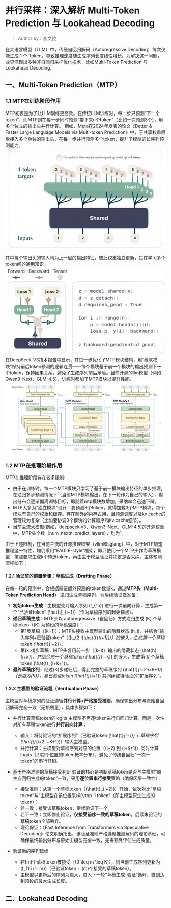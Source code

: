 
# 并行采样：深入解析 Multi-Token Prediction 与 Lookahead Decoding
> Author by：李文骁

在大语言模型（LLM）中，传统自回归解码（Autoregressive Decoding）每次仅能生成 1 个 Token，导致推理速度随生成序列长度线性增长。为解决这一问题，业界涌现出多种非自回归采样优化技术，比如Multi-Token Prediction 与 Lookahead Decoding.
## 一、Multi-Token Prediction（MTP）
### 1.1 MTP在训练阶段作用
MTP初衷是为了让LLM训练更高效。在传统LLM训练时，每一步只预测“下一个token”，而MTP则在每一步同时预测“接下来n个token”（比如一次预测3个），用多个独立的输出头并行计算。
例如，Meta在2024年发表的论文《Better & Faster Large Language Models via Multi-token Prediction》中，于共享权重层后接入多个单独的输出头，在每一步并行预测多个token，提升了模型的长序列预测能力。
![alt text](./images/04ParallelSampling01.png)

其中每个输出头的输入均为上一层的输出特征，彼此权重独立更新，旨在学习多个token间的通用知识。
![alt text](./images/04ParallelSampling02.png)
在DeepSeek-V3技术报告中显示，其进一步优化了MTP模块结构，用“级联模块”保持前后token预测的逻辑连贯——每个模块基于前一个模块的输出预测下一个token，保持因果关系，避免了生成序列前后矛盾。目前开源的llm模型（例如Qwen3-Next、GLM-4.5），训练时都加了MTP模块以提升性能。
![alt text](./images/04ParallelSampling03.png)

### 1.2 MTP在推理阶段作用
MTP在推理阶段存在较多限制:
- 由于在训练时，每一个MTP模块只学习了基于前一模块输出特征的单步推理，在递归多步预测情况下（当前MTP模块输出，在下一轮作为自己的输入），输出分布会逐渐偏离训练目标，即随着mtp模块数增加，采纳率会迅速下降。
- MTP大多为“独立模块”设计：要预测3个token，就得加载3个MTP模块，每个模块有自己的权重和缓存。存在额外的内存占用，且预测调度以及kv cache的管理较为复杂（比如要协调3个模块的计算顺序和kv cache细节）。
- 当前主流大模型(例如，deepseek v3、Qwen3-Next、GLM-4.5)的开源权重中，MTP头个数（num_nextn_predict_layers），均为1。

由于上述限制，在当前主流的开源推理框架（vllm和sglang）中，对于MTP加速推理这一特性，均仍采用“EAGLE-style”框架，即只使用一个MTP头作为草稿模型，按照要求生成k个待选token，再由主干模型验证并决定是否采纳。主体预测流程如下：

#### 1.2.1 验证前的前置步骤：草稿生成（Drafting Phase）
在每一轮的预测中，会根据需要额外预测的token数量k，通过**MTP头（Multi-Token Prediction Head）** 递归生成草稿序列，为后续验证做准备：
1. **初始token生成**：主模型先对输入序列 \(t_{1:i}\) 进行一次前向计算，生成第一个“已验证token” \(\hat{t}_{i+1}\)（作为草稿序列的起始锚点）。
2. **递归草稿生成**：MTP头以 autoregressive（自回归）方式递归生成 \(K\) 个草稿token（\(K\) 为预设的草稿深度）：
   - 第1步草稿（\(k=1\)）：MTP头接收主模型输出的隐藏状态 \(h_i\)，并结合“输入序列+已验证token”（\([t_{2:i};\hat{t}_{i+1}]\)）的嵌入，生成第一个草稿token \(\hat{t}_{i+2}\)。
   - 第\(k>1\)步草稿：MTP头复用前一步（\(k-1\)）输出的隐藏状态 \(\hat{h}_{i+k}\)，并结合前一个草稿token \(\hat{t}_{i+k}\) 的嵌入，生成第\(k\)个草稿token \(\hat{t}_{i+k+1}\)。
3. **最终草稿序列**：经过\(K\)步递归后，得到完整的草稿序列 \(\hat{t}_{i+2:i+K+1}\)（长度为\(K\)），与已验证token \(\hat{t}_{i+1}\) 共同组成待验证的“扩展序列”。


#### 1.2.2 主模型的验证流程（Verification Phase）
主模型对草稿序列的验证遵循**并行计算+严格接受准则**，确保输出分布与原始自回归解码完全一致（无损质量），具体步骤如下：

- 并行计算草稿token的logits
    主模型不再逐token进行自回归计算，而是一次性对所有草稿token进行**并行前向计算**：
    - 输入：将待验证的“扩展序列”（已验证token \(\hat{t}_{i+1}\) + 草稿序列 \(\hat{t}_{i+2:i+K+1}\)）输入主模型。
    - 并行计算：主模型对草稿序列对应的位置（\(i+2\) 到 \(i+K+1\)）同时计算logits（即每个位置的token概率分布），避免了传统自回归“一次一token”的串行开销。

- 基于严格准则的草稿接受判断
    验证的核心是判断草稿token是否与主模型“原生自回归生成的token”一致，采用**逐位置串行接受**策略（确保因果一致性）：
    - 接受准则：从第一个草稿token（\(\hat{t}_{i+2}\)）开始，依次对比“草稿token”与“主模型在该位置采样的top-1 token”（即主模型原生生成的token）：
    - 若一致：接受该草稿token，继续验证下一个。
    - 若不一致：立即停止验证，**仅接受前序一致的草稿token**，后续未验证的草稿token全部丢弃。
    - 理论保证：《Fast Inference from Transformers via Speculative Decoding》论文明确指出，该验证准则严格遵循推测解码的理论基础，可确保最终输出分布与原始主模型完全一致，无需额外评估生成质量。

- 验证后的序列延续
  - 若\(m\)个草稿token被接受（\(0 \leq m \leq K\)），则当前生成序列更新为 \(t_{1:i+1+m}\)（已验证token + \(m\)个接受的草稿token）。
  - 主模型以更新后的序列为输入，进入下一轮“草稿生成-验证”循环，直到达到预设的最大生成长度。

## 二、Lookahead Decoding




